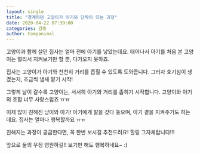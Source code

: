 ```yaml
---
layout: single
title: "경계하던 고양이가 아기와 단짝이 되는 과정"
date: 2020-04-22 07:39:00
categories: 감동
author: Companimal
---
```


고양이과 함께 살던 집사는 얼마 전에 아기를 낳았는데요. 태어나서 아기를 처음 본 고양이는 멀리서 지켜보기만 할 뿐, 다가오지 못하죠.

집사는 고양이가 아기와 천천히 거리를 좁힐 수 있도록 도와줍니다. 그러자 호기심이 생겼는지, 조금씩 냄새 맡기 시작!

그렇게 날이 갈수록 고양이는, 서서히 아기와 거리를 좁히기 시작합니다. 고양이와 아기의 조합 너무 사랑스럽죠 ㅠㅠ

이제 많이 친해진 냥이와 아기! 아기에게 발을 갖다 놓으며, 아기 곁을 지켜주기도 하는데요. 집사는 얼마나 행복할까요 ㅠㅠ

친해지는 과정이 궁금한다면, 꼭 한번 보시길 추천드려요! 힐링 그자체랍니다!!!

앞으로 둘의 우정 영원하길!! 보기만 해도 행복하네요~ :)
